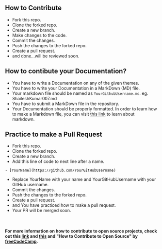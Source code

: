## How to Contribute

* Fork this repo.
* Clone the forked repo.
* Create a new branch.
* Make changes to the code.
* Commit the changes.
* Push the changes to the forked repo.
* Create a pull request.
* and done...will be reviewed soon.


## How to contibute your Documentation?
- You have to write a Documentation on any of the given themes.
- You have to write your Documentation in a MarkDown (MD) file. 
- Your markdown file should be named as `YourGithubUsername.md`. eg. ShaileshKumar007.md
- You have to submit a MarkDown file in the repository.
- Your Documentation should be properly formatted. In order to learn how to make a Markdown file, you can visit [this link](https://www.markdownguide.org/cheat-sheet/) to learn about markdown.


## Practice to make a Pull Request
* Fork this repo.
* Clone the forked repo.
* Create a new branch.
* Add this line of code to next line after a name.
```
- [YourName](https://github.com/YourGitHubUsername)
```
 

* Replace YourName with your name and YourGitHubUsername with your GitHub username.
* Commit the changes.
* Push the changes to the forked repo.
* Create a pull request.
* and You have practiced how to make a pull request.
* Your PR will be merged soon.

<br>

#### For more information on how to contribute to open source projects, check out this [link](https://opensource.guide/how-to-contribute/) and [this](https://www.digitalocean.com/community/tutorial_series/an-introduction-to-open-source) and "How to Contribute to Open Source" by [freeCodeCamp](https://www.freecodecamp.org/news/how-to-contribute-to-open-source-projects/).
